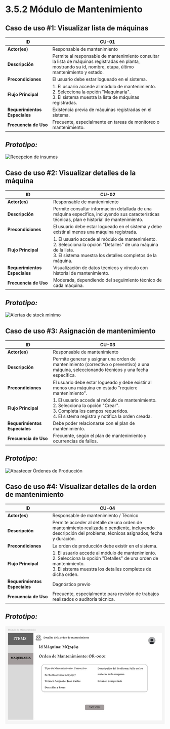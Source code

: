 # 3.5.2 Módulo de Mantenimiento

## **Caso de uso #1: Visualizar lista de máquinas**

| **ID**               | CU-01                                                                   |
|----------------------|-------------------------------------------------------------------------|
| **Actor(es)**        | Responsable de mantenimiento                                            |
| **Descripción**      | Permite al responsable de mantenimiento consultar la lista de máquinas registradas en planta, mostrando su id, nombre, etapa, último mantenimiento y estado.        |
| **Precondiciones**   | El usuario debe estar logueado en el sistema.           |
| **Flujo Principal**  | 1. El usuario accede al módulo de mantenimiento.  <br> 2. Selecciona la opción "Maquinaria".  <br> 3. El sistema muestra la lista de máquinas registradas.  |
| **Requerimientos Especiales** | Existencia previa de máquinas registradas en el sistema.    |
| **Frecuencia de Uso**| Frecuente, especialmente en tareas de monitoreo o mantenimiento.   |

## *Prototipo:*
![Recepcion de insumos](Prototipos.2/Lista-Máquinas.png)

## **Caso de uso #2: Visualizar detalles de la máquina**

| **ID**               | CU-02                                                                   |
|----------------------|-------------------------------------------------------------------------|
| **Actor(es)**        | Responsable de mantenimiento                                            |
| **Descripción**      | Permite consultar información detallada de una máquina específica, incluyendo sus características técnicas, plan e historial de mantenimiento.        |
| **Precondiciones**   | El usuario debe estar logueado en el sistema y debe existir al menos una máquina registrada.          |
| **Flujo Principal**  | 1. El usuario accede al módulo de mantenimiento.  <br> 2. Selecciona la opción "Detalles" de una máquina de la lista. <br> 3. El sistema muestra los detalles completos de la máquina.  |
| **Requerimientos Especiales** | Visualización de datos técnicos y vínculo con historial de mantenimiento.   |
| **Frecuencia de Uso**| Moderada, dependiendo del seguimiento técnico de cada máquina.  |   

## *Prototipo:*
![Alertas de stock minimo](Prototipos.2/Detalles-Máquina.png)

## **Caso de uso #3:  Asignación de mantenimiento**

| **ID**               | CU-03                                                                   |
|----------------------|-------------------------------------------------------------------------|
| **Actor(es)**        | Responsable de mantenimiento                                            |
| **Descripción**      | Permite generar y asignar una orden de mantenimiento (correctivo o preventivo) a una máquina, seleccionando técnicos y una fecha específica.        |
| **Precondiciones**   | El usuario debe estar logueado y debe existir al menos una máquina en estado "requiere mantenimiento".          |
| **Flujo Principal**  | 1. El usuario accede al módulo de mantenimiento.  <br> 2. Selecciona la opción "Crear". <br> 3.  Completa los campos requeridos. <br> 4.  El sistema registra y notifica la orden creada. |
| **Requerimientos Especiales** | Debe poder relacionarse con el plan de mantenimiento.    |
| **Frecuencia de Uso**| Frecuente, según el plan de mantenimiento y ocurrencias de fallos.   |  

## *Prototipo:*
![Abastecer Órdenes de Producción](Prototipos.2/Asignación-Mantenimiento.png)

## **Caso de uso #4:  Visualizar detalles de la orden de mantenimiento**

| **ID**               | CU-04                                                                   |
|----------------------|-------------------------------------------------------------------------|
| **Actor(es)**        | Responsable de mantenimiento / Técnico                                           |
| **Descripción**      | Permite acceder al detalle de una orden de mantenimiento realizada o pendiente, incluyendo descripción del problema, técnicos asignados, fecha y duración.    |
| **Precondiciones**   | La orden de producción debe existir en el sistema. |
| **Flujo Principal**  | 1. El usuario accede al módulo de mantenimiento.  <br> 2. Selecciona la opción "Detalles" de una orden de mantenimiento. <br> 3. El sistema muestra los detalles completos de dicha orden.   |
| **Requerimientos Especiales** | Dagnóstico previo    |
| **Frecuencia de Uso**| Frecuente, especialmente para revisión de trabajos realizados o auditoría técnica.   |

## *Prototipo:*
![Generar solicitud de insumos](Prototipos.2/Detalles-Orden-Mantenimiento.png)

